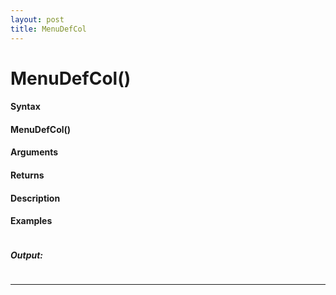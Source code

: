```yaml
---
layout: post
title: MenuDefCol
---
```


# MenuDefCol()


#### Syntax

#### MenuDefCol()

#### Arguments

#### Returns

#### Description

#### Examples

```

```

##### Output:

```

```

---